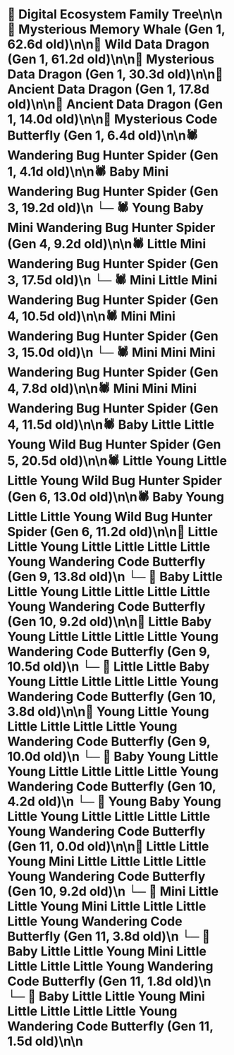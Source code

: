 # 🌳 Digital Ecosystem Family Tree\n\n🐋 Mysterious Memory Whale (Gen 1, 62.6d old)\n\n🐉 Wild Data Dragon (Gen 1, 61.2d old)\n\n🐉 Mysterious Data Dragon (Gen 1, 30.3d old)\n\n🐉 Ancient Data Dragon (Gen 1, 17.8d old)\n\n🐉 Ancient Data Dragon (Gen 1, 14.0d old)\n\n🦋 Mysterious Code Butterfly (Gen 1, 6.4d old)\n\n🕷️ Wandering Bug Hunter Spider (Gen 1, 4.1d old)\n\n🕷️ Baby Mini Wandering Bug Hunter Spider (Gen 3, 19.2d old)\n  └─ 🕷️ Young Baby Mini Wandering Bug Hunter Spider (Gen 4, 9.2d old)\n\n🕷️ Little Mini Wandering Bug Hunter Spider (Gen 3, 17.5d old)\n  └─ 🕷️ Mini Little Mini Wandering Bug Hunter Spider (Gen 4, 10.5d old)\n\n🕷️ Mini Mini Wandering Bug Hunter Spider (Gen 3, 15.0d old)\n  └─ 🕷️ Mini Mini Mini Wandering Bug Hunter Spider (Gen 4, 7.8d old)\n\n🕷️ Mini Mini Mini Wandering Bug Hunter Spider (Gen 4, 11.5d old)\n\n🕷️ Baby Little Little Young Wild Bug Hunter Spider (Gen 5, 20.5d old)\n\n🕷️ Little Young Little Little Young Wild Bug Hunter Spider (Gen 6, 13.0d old)\n\n🕷️ Baby Young Little Little Young Wild Bug Hunter Spider (Gen 6, 11.2d old)\n\n🦋 Little Little Young Little Little Little Little Young Wandering Code Butterfly (Gen 9, 13.8d old)\n  └─ 🦋 Baby Little Little Young Little Little Little Little Young Wandering Code Butterfly (Gen 10, 9.2d old)\n\n🦋 Little Baby Young Little Little Little Little Young Wandering Code Butterfly (Gen 9, 10.5d old)\n  └─ 🦋 Little Little Baby Young Little Little Little Little Young Wandering Code Butterfly (Gen 10, 3.8d old)\n\n🦋 Young Little Young Little Little Little Little Young Wandering Code Butterfly (Gen 9, 10.0d old)\n  └─ 🦋 Baby Young Little Young Little Little Little Little Young Wandering Code Butterfly (Gen 10, 4.2d old)\n    └─ 🦋 Young Baby Young Little Young Little Little Little Little Young Wandering Code Butterfly (Gen 11, 0.0d old)\n\n🦋 Little Little Young Mini Little Little Little Little Young Wandering Code Butterfly (Gen 10, 9.2d old)\n  └─ 🦋 Mini Little Little Young Mini Little Little Little Little Young Wandering Code Butterfly (Gen 11, 3.8d old)\n  └─ 🦋 Baby Little Little Young Mini Little Little Little Little Young Wandering Code Butterfly (Gen 11, 1.8d old)\n  └─ 🦋 Baby Little Little Young Mini Little Little Little Little Young Wandering Code Butterfly (Gen 11, 1.5d old)\n\n
